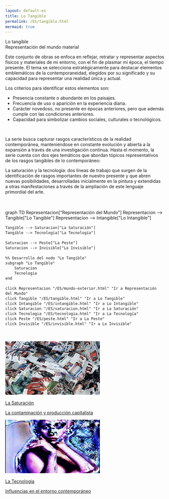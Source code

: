 ```yaml
---
layout: default-es
title: Lo Tangible
permalink: /ES/tangible.html
mermaid: true
---
```

<div class="titulo">Lo tangible</div>
<div class="subtitulo">Representación del mundo material</div>

<div class="parrafo">
  <p>
    Este conjunto de obras se enfoca en reflejar, retratar y representar aspectos físicos y materiales de mi entorno, con el fin de plasmar mi época, el tiempo presente. El tema se selecciona estratégicamente para destacar elementos emblemáticos de la contemporaneidad, elegidos por su significado y su capacidad para representar una realidad única y actual.
  </p>

  <p>
    Los criterios para identificar estos elementos son:
  </p>

  <ul class="parrafo"> <!-- ahora sí es un UL real -->
      <li>Presencia constante o abundante en los paisajes.</li>
      <li>Frecuencia de uso o aparición en la experiencia diaria.</li>
      <li>Carácter novedoso, no presente en épocas anteriores, pero que además cumple con las condiciones anteriores.</li>
      <li>Capacidad para simbolizar cambios sociales, culturales o tecnológicos.</li>
  </ul>
  <br>

  <p class="parrafo">
    La serie busca capturar rasgos característicos de la realidad contemporánea, manteniéndose en constante evolución y abierta a la expansión a través de una investigación continua. Hasta el momento, la serie cuenta con dos ejes temáticos que abordan tópicos representativos de los rasgos tangibles de lo contemporáneo:
  </p>

  <p class="parrafo">
    La saturación y la tecnología: dos líneas de trabajo que surgen de la identificación de rasgos importantes de nuestro presente y que abren nuevas posibilidades, desarrolladas inicialmente en la pintura y extendidas a otras manifestaciones a través de la ampliación de este lenguaje primordial del arte.
  </p>
  <br><br>


<div class="mermaid">
graph TD
    Representacion["Representación del Mundo"]
    Representacion --> Tangible["Lo Tangible"]
    Representacion --> Intangible["Lo Intangible"]

    Tangible --> Saturacion["La Saturación"]
    Tangible --> Tecnologia["La Tecnología"]

    Saturacion --> Peste["La Peste"]
    Saturacion --> Invisible["Lo Invisible"]

    %% Desarrollo del nodo "Lo Tangible"
    subgraph "Lo Tangible"
        Saturacion
        Tecnologia
    end

    click Representacion "/ES/mundo-exterior.html" "Ir a Representación del Mundo"
    click Tangible "/ES/tangible.html" "Ir a Lo Tangible"
    click Intangible "/ES/intangible.html" "Ir a Lo Intangible"
    click Saturacion "/ES/saturacion.html" "Ir a La Saturación"
    click Tecnologia "/ES/tecnologia.html" "Ir a La Tecnología"
    click Peste "/ES/peste.html" "Ir a La Peste"
    click Invisible "/ES/invisible.html" "Ir a Lo Invisible"
</div>
<br><br>
<!-- botones -->

<div class="button-container">
    <a href="/ES/saturacion.html" class="fancy-button">
        <div class="button-content">
            <img src="/assets/img/animacion-boton-la-saturacion.gif" alt="La Saturación">
            <p class="title">La Saturación</p>
            <p class="subtitle">La contaminación y producción capitalista</p>
        </div>
    </a>
    <a href="/ES/tecnologia.html" class="fancy-button">
        <div class="button-content">
            <img src="/assets/img/animacion-boton-la-tecnologia.gif" alt="La Tecnología">
            <p class="title">La Tecnología</p>
            <p class="subtitle">Influencias en el entorno contemporáneo</p>
        </div>
    </a>
</div>
